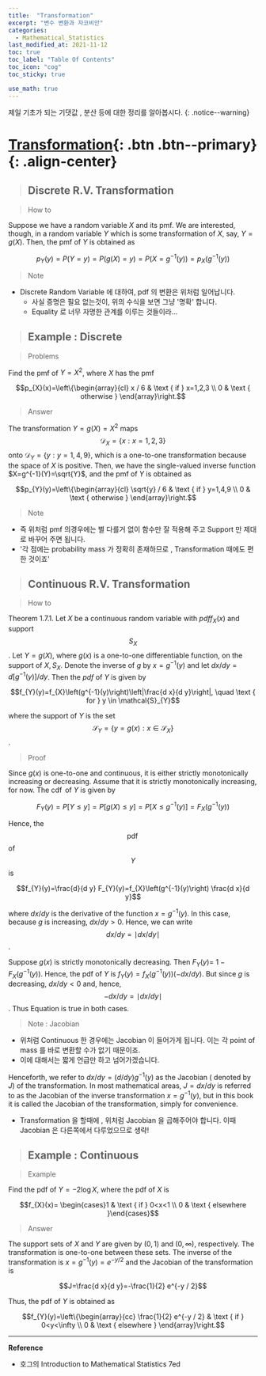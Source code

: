 ```yaml
---
title:  "Transformation"
excerpt: "변수 변환과 자코비안"
categories:
  - Mathematical_Statistics
last_modified_at: 2021-11-12
toc: true
toc_label: "Table Of Contents"
toc_icon: "cog"
toc_sticky: true

use_math: true
---
```


 제일 기초가 되는 기댓값 , 분산 등에 대한 정리를 알아봅시다. 
{: .notice--warning}

# [Transformation](#link){: .btn .btn--primary}{: .align-center}

> ## Discrete R.V. Transformation

> How to

Suppose we have a random variable $X$ and its pmf. We are interested, though, in a random variable $Y$ which is some transformation of $X$, say, $Y=g(X) .$ Then, the pmf of $Y$ is obtained as

$$p_{Y}(y)=P(Y=y)=P(g(X)=y)=P\left(X=g^{-1}(y)\right)=p_{X}\left(g^{-1}(y)\right)$$

> Note

- Discrete Random Variable 에 대하여, pdf 의 변환은 위처럼 일어납니다.
  - 사실 증명은 필요 없는것이, 위의 수식을 보면 그냥 '명확' 합니다. 
  - Equality 로 너무 자명한 관계를 이루는 것들이라... 

> ## Example : Discrete

> Problems

Find the pmf of $Y=X^{2}$, where $X$ has the pmf

$$p_{X}(x)=\left\{\begin{array}{cl}
x / 6 & \text { if } x=1,2,3 \\
0 & \text { otherwise }
\end{array}\right.$$

> Answer 

The transformation $Y=g(X)=X^{2}$ maps $$\mathcal{D}_{X}=\{x: x=1,2,3\}$$ onto $\mathcal{D}_{Y}=\{y: y= 1,4,9\}$, which is a one-to-one transformation because the space of $X$ is positive. Then, we have the single-valued inverse function $X=g^{-1}(Y)=\sqrt{Y}$, and the pmf of $Y$ is obtained as

$$p_{Y}(y)=\left\{\begin{array}{cl}
\sqrt{y} / 6 & \text { if } y=1,4,9 \\
0 & \text { otherwise }
\end{array}\right.$$

> Note

- 즉 위처럼 pmf 의경우에는 별 다를거 없이 함수만 잘 적용해 주고 Support 만 제대로 바꾸어 주면 됩니다.
- '각 점에는 probability mass 가 정확히 존재하므로 , Transformation 때에도 편한 것이죠'

> ## Continuous R.V. Transformation

> How to

Theorem 1.7.1. Let $X$ be a continuous random variable with $p d f f_{X}(x)$ and support $${S}_{X}$$. Let $Y=g(X)$, where $g(x)$ is a one-to-one differentiable function, on the support of $X, S_X$. Denote the inverse of $g$ by $x=g^{-1}(y)$ and let $d x / d y=d\left[g^{-1}(y)\right] / d y$. Then the $p d f$ of $Y$ is given by

$$f_{Y}(y)=f_{X}\left(g^{-1}(y)\right)\left|\frac{d x}{d y}\right|, \quad \text { for } y \in \mathcal{S}_{Y}$$

where the support of $Y$ is the set $$\mathcal{S}_{Y}=\left\{y=g(x): x \in \mathcal{S}_{X}\right\}$$.

> Proof

Since $g(x)$ is one-to-one and continuous, it is either strictly monotonically increasing or decreasing. Assume that it is strictly monotonically increasing, for now. The $\operatorname{cdf}$ of $Y$ is given by

$$F_{Y}(y)=P[Y \leq y]=P[g(X) \leq y]=P\left[X \leq g^{-1}(y)\right]=F_{X}\left(g^{-1}(y)\right)$$

Hence, the $$\operatorname{pdf}$$ of $$Y$$ is

$$f_{Y}(y)=\frac{d}{d y} F_{Y}(y)=f_{X}\left(g^{-1}(y)\right) \frac{d x}{d y}$$

where $d x / d y$ is the derivative of the function $x=g^{-1}(y) .$ In this case, because $g$ is increasing, $d x / d y>0 .$ Hence, we can write $$d x / d y= \mid d x / d y \mid $$.

Suppose $g(x)$ is strictly monotonically decreasing. Then $F_{Y}(y)=$ $1-F_{X}\left(g^{-1}(y)\right) .$ Hence, the pdf of $Y$ is $f_{Y}(y)=f_{X}\left(g^{-1}(y)\right)(-d x / d y) .$ But since $g$ is decreasing, $d x / d y<0$ and, hence, $$-d x / d y=\mid d x / d y \mid $$. Thus Equation is true in both cases.

> Note : Jacobian

- 위처럼 Continuous 한 경우에는 Jacobian 이 들어가게 됩니다. 이는 각 point of mass 를 바로 변환할 수가 없기 때문이죠. 
- 이에 대해서는 짧게 언급만 하고 넘어가겠습니다.

Henceforth, we refer to $d x / d y=(d / d y) g^{-1}(y)$ as the Jacobian $($ denoted by $J)$ of the transformation. In most mathematical areas, $J=d x / d y$ is referred to as the Jacobian of the inverse transformation $x=g^{-1}(y)$, but in this book it is called the Jacobian of the transformation, simply for convenience.

- Transformation 을 할때에 , 위처럼 Jacobian 을 곱해주어야 합니다. 이때 Jacobian 은 다른쪽에서 다루었으므로 생략!

> ## Example : Continuous

> Example

Find the pdf of $Y=-2 \log X$, where the pdf of $X$ is

$$f_{X}(x)= \begin{cases}1 & \text { if } 0<x<1 \\ 0 & \text { elsewhere }\end{cases}$$

> Answer

The support sets of $X$ and $Y$ are given by $(0,1)$ and $(0, \infty)$, respectively. The transformation is one-to-one between these sets. The inverse of the transformation is $x=g^{-1}(y)=e^{-y / 2}$ and the Jacobian of the transformation is

$$J=\frac{d x}{d y}=-\frac{1}{2} e^{-y / 2}$$

Thus, the pdf of $Y$ is obtained as

$$f_{Y}(y)=\left\{\begin{array}{cc}
\frac{1}{2} e^{-y / 2} & \text { if } 0<y<\infty \\
0 & \text { elsewhere }
\end{array}\right.$$

---

**Reference**

- 호그의 Introduction to Mathematical Statistics 7ed

